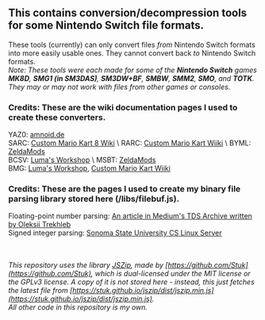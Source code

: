 ## This contains conversion/decompression tools for some Nintendo Switch file formats.
These tools (currently) can only convert files *from* Nintendo Switch formats into more easily usable ones. They cannot convert back *to* Nintendo Switch formats.  
*Note: These tools were each made for some of the **Nintendo Switch** games **MK8D**, **SMG1 (in SM3DAS)**, **SM3DW+BF**, **SMBW**, **SMM2**, **SMO**, and **TOTK**. They may or may not work with files from other games or consoles.*

### Credits: These are the wiki documentation pages I used to create these converters.
YAZ0: [amnoid.de](http://www.amnoid.de/gc/yaz0.txt) \
SARC: [Custom Mario Kart 8 Wiki](https://mk8.tockdom.com/wiki/SARC_(File_Format)) \
RARC: [Custom Mario Kart Wiiki](https://wiki.tockdom.com/wiki/RARC_(File_Format)) \
BYML: [ZeldaMods](https://zeldamods.org/wiki/BYML) \
BCSV: [Luma's Workshop](https://www.lumasworkshop.com/wiki/BCSV_(File_format)) \
MSBT: [ZeldaMods](https://zeldamods.org/wiki/Msbt) \
BMG: [Luma's Workshop](https://www.lumasworkshop.com/wiki/BMG_(File_Format)), [Custom Mario Kart Wiiki](https://wiki.tockdom.com/wiki/BMG_(File_Format))
### Credits: These are the pages I used to create my binary file parsing library stored here (/libs/filebuf.js).
Floating-point number parsing: [An article in Medium's TDS Archive written by Oleksii Trekhleb](https://medium.com/towards-data-science/binary-representation-of-the-floating-point-numbers-77d7364723f1) \
Signed integer parsing: [Sonoma State University CS Linux Server](https://blue.cs.sonoma.edu/~hwalker/courses/415-sonoma.fa22/readings/integer-signed-representation.html)

\
\
*This repository uses the library [JSZip](https://github.com/Stuk/jszip), made by [https://github.com/Stuk](https://github.com/Stuk), which is dual-licensed under the MIT license or the GPLv3 license. A copy of it is not stored here - instead, this just fetches the latest file from [https://stuk.github.io/jszip/dist/jszip.min.js](https://stuk.github.io/jszip/dist/jszip.min.js).*  
*All other code in this repository is my own.*
